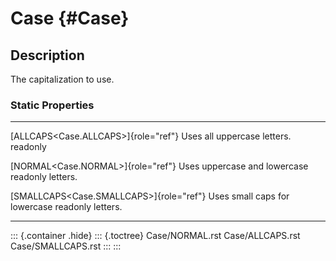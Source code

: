 Case {#Case}
====

Description
-----------

The capitalization to use.

### Static Properties

  ------------------------------------------- ----------------------------------
  [ALLCAPS\<Case.ALLCAPS\>]{role="ref"}       Uses all uppercase letters.
  readonly                                    

  [NORMAL\<Case.NORMAL\>]{role="ref"}         Uses uppercase and lowercase
  readonly                                    letters.

  [SMALLCAPS\<Case.SMALLCAPS\>]{role="ref"}   Uses small caps for lowercase
  readonly                                    letters.
  ------------------------------------------- ----------------------------------

::: {.container .hide}
::: {.toctree}
Case/NORMAL.rst Case/ALLCAPS.rst Case/SMALLCAPS.rst
:::
:::
